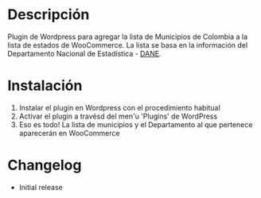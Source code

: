 # Descripción

Plugin de Wordpress para agregar la lista de Municipios de Colombia a la lista de estados de WooCommerce.
La lista se basa en la información del Departamento Nacional de Estadística - [DANE](http://www.dane.gov.co/).

# Instalación

1. Instalar el plugin en Wordpress con el procedimiento habitual
1. Activar el plugin a travésd del men'u 'Plugins' de WordPress
1. Eso es todo! La lista de municipios y el Departamento al que pertenece aparecerán en WooCommerce


# Changelog

   - Initial release